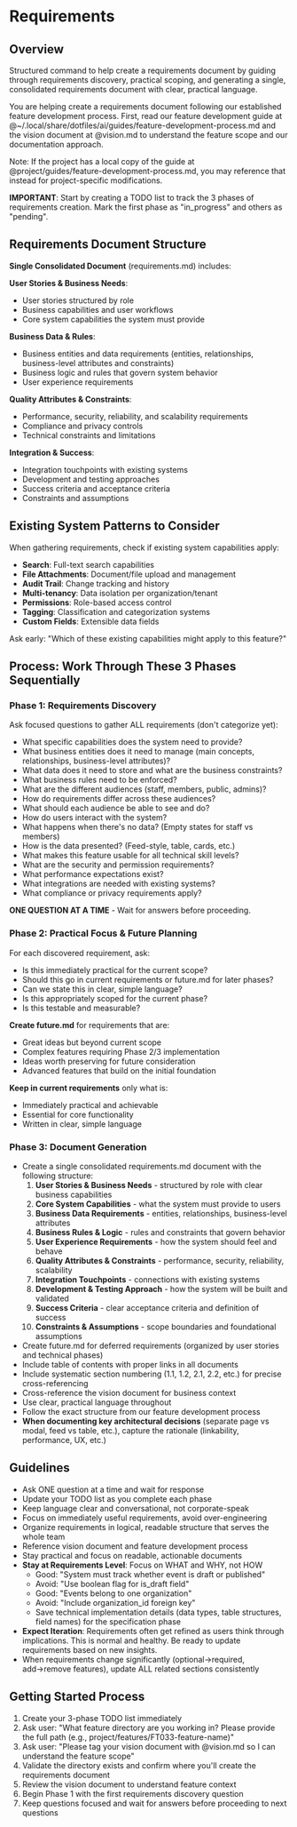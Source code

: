 # Requirements

## Overview
Structured command to help create a requirements document by guiding through requirements discovery, practical scoping, and generating a single, consolidated requirements document with clear, practical language.

You are helping create a requirements document following our established feature development process. First, read our feature development guide at @~/.local/share/dotfiles/ai/guides/feature-development-process.md and the vision document at @vision.md to understand the feature scope and our documentation approach.

Note: If the project has a local copy of the guide at @project/guides/feature-development-process.md, you may reference that instead for project-specific modifications.

**IMPORTANT**: Start by creating a TODO list to track the 3 phases of requirements creation. Mark the first phase as "in_progress" and others as "pending".

## Requirements Document Structure

**Single Consolidated Document** (requirements.md) includes:

**User Stories & Business Needs**:
- User stories structured by role
- Business capabilities and user workflows
- Core system capabilities the system must provide

**Business Data & Rules**:
- Business entities and data requirements (entities, relationships, business-level attributes and constraints)
- Business logic and rules that govern system behavior
- User experience requirements

**Quality Attributes & Constraints**:
- Performance, security, reliability, and scalability requirements
- Compliance and privacy controls
- Technical constraints and limitations

**Integration & Success**:
- Integration touchpoints with existing systems
- Development and testing approaches
- Success criteria and acceptance criteria
- Constraints and assumptions

## Existing System Patterns to Consider

When gathering requirements, check if existing system capabilities apply:
- **Search**: Full-text search capabilities
- **File Attachments**: Document/file upload and management
- **Audit Trail**: Change tracking and history
- **Multi-tenancy**: Data isolation per organization/tenant
- **Permissions**: Role-based access control
- **Tagging**: Classification and categorization systems
- **Custom Fields**: Extensible data fields

Ask early: "Which of these existing capabilities might apply to this feature?"

## Process: Work Through These 3 Phases Sequentially

### Phase 1: Requirements Discovery
Ask focused questions to gather ALL requirements (don't categorize yet):
- What specific capabilities does the system need to provide?
- What business entities does it need to manage (main concepts, relationships, business-level attributes)?
- What data does it need to store and what are the business constraints?
- What business rules need to be enforced?
- What are the different audiences (staff, members, public, admins)?
- How do requirements differ across these audiences?
- What should each audience be able to see and do?
- How do users interact with the system?
- What happens when there's no data? (Empty states for staff vs members)
- How is the data presented? (Feed-style, table, cards, etc.)
- What makes this feature usable for all technical skill levels?
- What are the security and permission requirements?
- What performance expectations exist?
- What integrations are needed with existing systems?
- What compliance or privacy requirements apply?

**ONE QUESTION AT A TIME** - Wait for answers before proceeding.

### Phase 2: Practical Focus & Future Planning
For each discovered requirement, ask:
- Is this immediately practical for the current scope?
- Should this go in current requirements or future.md for later phases?
- Can we state this in clear, simple language?
- Is this appropriately scoped for the current phase?
- Is this testable and measurable?

**Create future.md** for requirements that are:
- Great ideas but beyond current scope
- Complex features requiring Phase 2/3 implementation
- Ideas worth preserving for future consideration
- Advanced features that build on the initial foundation

**Keep in current requirements** only what is:
- Immediately practical and achievable
- Essential for core functionality
- Written in clear, simple language

### Phase 3: Document Generation
- Create a single consolidated requirements.md document with the following structure:
  1. **User Stories & Business Needs** - structured by role with clear business capabilities
  2. **Core System Capabilities** - what the system must provide to users
  3. **Business Data Requirements** - entities, relationships, business-level attributes
  4. **Business Rules & Logic** - rules and constraints that govern behavior
  5. **User Experience Requirements** - how the system should feel and behave
  6. **Quality Attributes & Constraints** - performance, security, reliability, scalability
  7. **Integration Touchpoints** - connections with existing systems
  8. **Development & Testing Approach** - how the system will be built and validated
  9. **Success Criteria** - clear acceptance criteria and definition of success
  10. **Constraints & Assumptions** - scope boundaries and foundational assumptions
- Create future.md for deferred requirements (organized by user stories and technical phases)
- Include table of contents with proper links in all documents
- Include systematic section numbering (1.1, 1.2, 2.1, 2.2, etc.) for precise cross-referencing
- Cross-reference the vision document for business context
- Use clear, practical language throughout
- Follow the exact structure from our feature development process
- **When documenting key architectural decisions** (separate page vs modal, feed vs table, etc.), capture the rationale (linkability, performance, UX, etc.)

## Guidelines
- Ask ONE question at a time and wait for response
- Update your TODO list as you complete each phase
- Keep language clear and conversational, not corporate-speak
- Focus on immediately useful requirements, avoid over-engineering
- Organize requirements in logical, readable structure that serves the whole team
- Reference vision document and feature development process
- Stay practical and focus on readable, actionable documents
- **Stay at Requirements Level**: Focus on WHAT and WHY, not HOW
  - Good: "System must track whether event is draft or published"
  - Avoid: "Use boolean flag for is_draft field"
  - Good: "Events belong to one organization"
  - Avoid: "Include organization_id foreign key"
  - Save technical implementation details (data types, table structures, field names) for the specification phase
- **Expect Iteration**: Requirements often get refined as users think through implications. This is normal and healthy. Be ready to update requirements based on new insights.
- When requirements change significantly (optional→required, add→remove features), update ALL related sections consistently

## Getting Started Process
1. Create your 3-phase TODO list immediately
2. Ask user: "What feature directory are you working in? Please provide the full path (e.g., project/features/FT033-feature-name)"
3. Ask user: "Please tag your vision document with @vision.md so I can understand the feature scope"
4. Validate the directory exists and confirm where you'll create the requirements document
5. Review the vision document to understand feature context
6. Begin Phase 1 with the first requirements discovery question
7. Keep questions focused and wait for answers before proceeding to next questions
